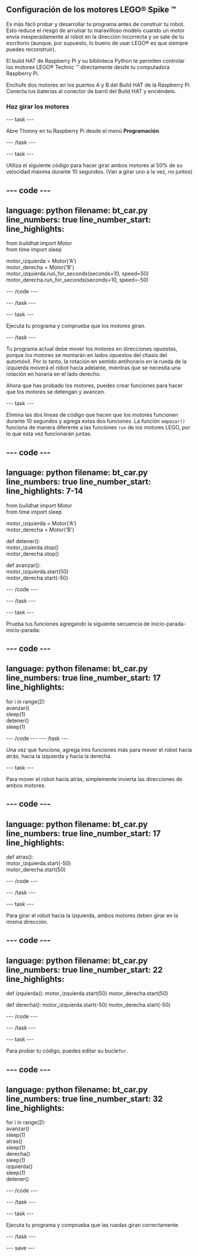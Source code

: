 ## Configuración de los motores LEGO® Spike ™

Es más fácil probar y desarrollar tu programa antes de construir tu robot. Esto reduce el riesgo de arruinar tu maravilloso modelo cuando un motor envía inesperadamente al robot en la dirección incorrecta y se sale de tu escritorio (aunque, por supuesto, lo bueno de usar LEGO® es que siempre puedes reconstruir).

El build HAT de Raspberry Pi y su biblioteca Python te permiten controlar los motores LEGO® Technic ™ directamente desde tu computadora Raspberry Pi.

Enchufe dos motores en los puertos A y B del Build HAT de la Raspberry Pi. Conecta tus baterías al conector de barril del Build HAT y enciéndelo.

### Haz girar los motores

--- task ---

Abre Thonny en tu Raspberry Pi desde el menú **Programación**.

--- /task ---

--- task ---

Utiliza el siguiente código para hacer girar ambos motores al 50% de su velocidad máxima durante 10 segundos. (Van a girar uno a la vez, no juntos)

--- code ---
---
language: python filename: bt_car.py line_numbers: true line_number_start:
line_highlights:
---

from buildhat import Motor   
from time import sleep

motor_izquierda = Motor('A')   
motor_derecha = Motor('B')   
motor_izquierda.run_for_seconds(seconds=10, speed=50)   
motor_derecha.run_for_seconds(seconds=10, speed=-50)

--- /code ---

--- /task ---

--- task ---

Ejecuta tu programa y comprueba que los motores giran.

--- /task ---

Tu programa actual debe mover los motores en direcciones opuestas, porque los motores se montarán en lados opuestos del chasis del automóvil. Por lo tanto, la rotación en sentido antihorario en la rueda de la izquierda moverá el robot hacia adelante, mientras que se necesita una rotación en horaria en el lado derecho.

Ahora que has probado los motores, puedes crear funciones para hacer que los motores se detengan y avancen.

--- task ---

Elimina las dos líneas de código que hacen que los motores funcionen durante 10 segundos y agrega estas dos funciones. La función `empezar()` funciona de manera diferente a las funciones `run` de los motores LEGO, por lo que esta vez funcionarán juntas.

--- code ---
---
language: python filename: bt_car.py line_numbers: true line_number_start:
line_highlights: 7-14
---

from buildhat import Motor   
from time import sleep

motor_izquierda = Motor('A')    
motor_derecha = Motor('B')

def detener():    
motor_izuierda.stop()    
motor_derecha.stop()


def avanzar():     
motor_izquierda.start(50)     
motor_derecha.start(-50)


--- /code ---

--- /task ---

--- task ---

Prueba tus funciones agregando la siguiente secuencia de inicio-parada-inicio-parada:

--- code ---
---
language: python filename: bt_car.py line_numbers: true line_number_start: 17
line_highlights:
---

for i in range(2):    
avanzar()    
sleep(1)    
detener()    
sleep(1)

--- /code --- --- /task ---


Una vez que funcione, agrega tres funciones más para mover el robot hacia atrás, hacia la izquierda y hacia la derecha.

--- task ---

Para mover el robot hacia atrás, simplemente invierta las direcciones de ambos motores.

--- code ---
---
language: python filename: bt_car.py line_numbers: true line_number_start: 17
line_highlights:
---

def atras():    
motor_izquierda.start(-50)     
motor_derecha.start(50)


--- /code ---

--- /task ---

--- task ---

Para girar el robot hacia la izquierda, ambos motores deben girar en la misma dirección.

--- code ---
---
language: python filename: bt_car.py line_numbers: true line_number_start: 22
line_highlights:
---

def izquierda(): motor_izquierda.start(50) motor_derecha.start(50)


def derecha(): motor_izquierda.start(-50) motor_derecha.start(-50)


--- /code ---

--- /task ---

--- task ---

Para probar tu código, puedes editar su bucle`for`.

--- code ---
---
language: python filename: bt_car.py line_numbers: true line_number_start: 32
line_highlights:
---

for i in range(2):    
avanzar()     
sleep(1)     
atras()     
sleep(1)     
derecha()     
sleep(1)     
izquierda()      
sleep(1)      
detener()

--- /code ---

--- /task ---

--- task ---

Ejecuta tu programa y comprueba que las ruedas giran correctamente.

--- /task ---

--- save ---
